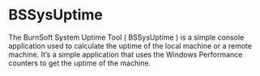 # BSSysUptime
The BurnSoft System Uptime Tool ( BSSysUptime ) is a simple console application used to calculate the uptime of the local machine or a remote machine.  It’s a simple application that uses the Windows Performance counters to get the uptime of the machine.
